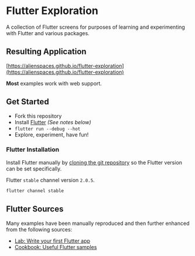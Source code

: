 # Flutter Exploration

A collection of Flutter screens for purposes of learning and experimenting with Flutter and various packages.

## Resulting Application

[https://alienspaces.github.io/flutter-exploration](https://alienspaces.github.io/flutter-exploration)

**Most** examples work with web support.

## Get Started

* Fork this repository
* Install [Flutter](https://flutter.dev/docs/get-started/install) _(See notes below)_
* `flutter run --debug --hot`
* Explore, experiment, have fun!

### Flutter Installation

Install Flutter manually by [cloning the git repository](https://flutter.dev/docs/get-started/install/linux) so the Flutter version can be set specifically.

Flutter `stable` channel version `2.0.5`.

```sh
flutter channel stable
```

## Flutter Sources

Many examples have been manually reproduced and then further enhanced from the following sources:

* [Lab: Write your first Flutter app](https://flutter.dev/docs/get-started/codelab)
* [Cookbook: Useful Flutter samples](https://flutter.dev/docs/cookbook)

